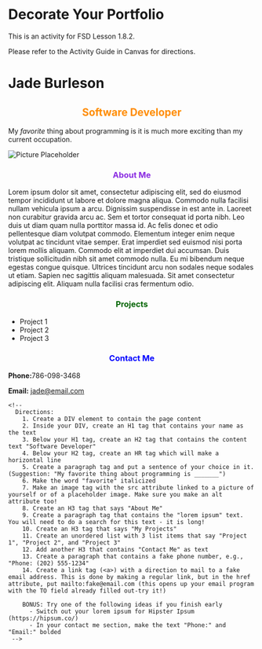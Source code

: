 # Decorate Your Portfolio

This is an activity for FSD Lesson 1.8.2.

Please refer to the Activity Guide in Canvas for directions.

<!DOCTYPE html>
<html>
<head> 
  <style>
    <body> {
      background-color: aqua;
    }
    </body>
  </style>
    <meta charset="utf-8">
    <meta name="viewport" content="width=device-width">
    <title>My Portfolio</title>
    <link href="./css/styles.css"/>
</head>
<body> 
  <div> 
    <h1>Jade Burleson</h1>
    <h2 style="color:darkorange;text-align:center;">Software Developer</h2>
     <p>My <i>favorite</i> thing about programming is it is much more exciting than my current occupation.</p>
     <img src="https://hips.hearstapps.com/hmg-prod.s3.amazonaws.com/images/most-interesting-dog-meme-1546529364.png?crop=1xw:1xh;center,top&resize=980:*"
     alt="Picture Placeholder">
    <h3 style="color:blueviolet;text-align:center;">About Me</h3>
     <p>
      Lorem ipsum dolor sit amet, consectetur adipiscing elit, sed do eiusmod tempor incididunt ut labore et dolore magna aliqua. Commodo nulla facilisi nullam vehicula ipsum a arcu. Dignissim suspendisse in est ante in. Laoreet non curabitur gravida arcu ac. Sem et tortor consequat id porta nibh. Leo duis ut diam quam nulla porttitor massa id. Ac felis donec et odio pellentesque diam volutpat commodo. Elementum integer enim neque volutpat ac tincidunt vitae semper. Erat imperdiet sed euismod nisi porta lorem mollis aliquam. Commodo elit at imperdiet dui accumsan. Duis tristique sollicitudin nibh sit amet commodo nulla. Eu mi bibendum neque egestas congue quisque. Ultrices tincidunt arcu non sodales neque sodales ut etiam. Sapien nec sagittis aliquam malesuada. Sit amet consectetur adipiscing elit. Aliquam nulla facilisi cras fermentum odio.
    </p>
    <h3 style="color:darkgreen;text-align:center;">Projects</h3>
     <ul>
      <li>Project 1</li>
      <li>Project 2</li>
      <li>Project 3</li>
     </ul>
    <h3 style="color:blue;text-align:center;">Contact Me</h3>
      <p><b>Phone:</b>786-098-3468</p>
      <p><b>Email:</b> <a href="mailto:jade@email.com">jade@email.com</a></p>
   </div>
  
    <!-- 
      Directions:
        1. Create a DIV element to contain the page content
        2. Inside your DIV, create an H1 tag that contains your name as the text
        3. Below your H1 tag, create an H2 tag that contains the content text "Software Developer"
        4. Below your H2 tag, create an HR tag which will make a horizontal line
        5. Create a paragraph tag and put a sentence of your choice in it. (Suggestion: "My favorite thing about programming is _______")
        6. Make the word "favorite" italicized
        7. Make an image tag with the src attribute linked to a picture of yourself or of a placeholder image. Make sure you make an alt attribute too!
        8. Create an H3 tag that says "About Me"
        9. Create a paragraph tag that contains the "lorem ipsum" text. You will need to do a search for this text - it is long!
        10. Create an H3 tag that says "My Projects"
        11. Create an unordered list with 3 list items that say "Project 1", "Project 2", and "Project 3"
        12. Add another H3 that contains "Contact Me" as text
        13. Create a paragraph that contains a fake phone number, e.g., "Phone: (202) 555-1234"
        14. Create a link tag (<a>) with a direction to mail to a fake email address. This is done by making a regular link, but in the href attribute, put mailto:fake@email.com (this opens up your email program with the TO field already filled out-try it!)

        BONUS: Try one of the following ideas if you finish early
          - Switch out your lorem ipsum for Hipster Ipsum (https://hipsum.co/)
          - In your contact me section, make the text "Phone:" and "Email:" bolded
     -->
</body>

</html>
